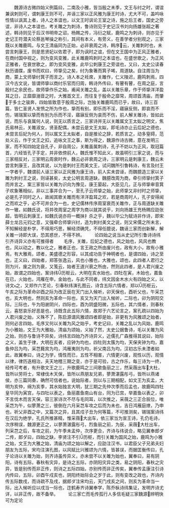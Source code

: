 <!-- { "loadSidebar": true } -->
　　魏源诗古微四始义例篇曰，二南及小雅，皆当殷之未季，文王与纣之时，谓谊兼讽刺则可，谓刺康王则不可，并诬三家以正风雅为康王时诗，尤大不可，盖吟咏性情以讽其上者，诗人之本谊也，以文王时讽论王室之诗，施之后王者，国史之旁谊，非诗人之本谊也，考关雎之为刺诗，鲁诗则见于史记汉书刘向扬雄张超之著述，韩诗则见于后汉书明帝之诏，杨赐之传，冯衍之赋，鹿鸣之为刺诗，则亦见于史记王符潜夫论蔡邕琴操之称引，其间有本义，有旁义，在善学者分别观之，三家既以关雎鹿鸣，与文王清庙同为正始，必非衰周之诗，韩序云，关雎刺时也，未尝言刺康王，则是思贤妃以佐君子，即为讽时之谊，但在文王国中为正风正雅者，在商纣国中视之，则为变风变雅，此关雎鹿鸣刺时之本谊也，在盛世歌之，为正风正雅者，在衰世歌之，即为变风变雅，此毕公刺康王之旁谊也，又曰，太史公读春秋历谱牒，废书而欢曰，师挚见之矣，纣为象箸而箕子唏，周道缺。自注周当为商，蒙上文师挚纣箕子而言之。诗人本之衽席，关雎作，仁义陵迟，鹿鸣刺焉，四汉今古文说，皆谓师挚以商纣乐官而归周，韩诗外传曰，有瞽有瞽，在周之庭，言殷纣之余民也，故师挚作乐之始，甫闻关雎之乱，盖以关雎乐章，作于师挚洋洋盈耳之日，正靡靡溺音之时，大雅首文王，而往复于殷命之靡常，周颂首清庙，而肇于多士之骏奔，四始皆致意于殷周之际，岂独关雎鹿鸣而已乎，故曰，诗三百篇，皆仁圣贤人发愤之所为作也，挚而有别，即乐而不淫，寤寐反侧，即哀而不伤，锡瑞案以挚而有别为乐而不淫，寤寐反侧为哀而不伤，前人解关雎诗，皆如此说，而乐与哀属何人说，则无以质言之，三家诗并无以关雎属文王太姒之明文，焦氏易林云，关雎淑女，贤圣配偶，未尝云是文王太姒，即毛诗亦止云后妃之德也，未尝言后妃为何人，则以属文王太姒者，自是推论之辞，若质言之，动多窒碍，范处义云，作于文王之扣，追咏文王之事，斯为得之，魏源作诗古微，意在发明三家，而不知四始定自孔子，非自周公，关雎虽属刺诗，孔子不妨以为正风，取冠篇首，六经皆孔子手定，并非依傍前人，魏氏惟不知此义，故虽明引三家之说，而与三家相反对，三家明云周衰时作，魏云必非衰周之诗，三家明云是刺康王，魏云未尝言刺康王，且改其说，以为是刺纣王而美文王，试问魏所引鲁韩诗，有言及纣王一字者乎，魏谓前人诬三家以正风雅为康王诗，前人实未尝诬，而魏臆造三家以关雎为刺纣王之说，则诬甚矣，太史公明言周道缺，魏臆改周为商，牵引师挚纣箕子而并言之，案三家皆以关雎为识向为豫见，康王晏起，大臣见几，正与师挚审音箕子欢象箸相似，非以三事并合为一，至孔子云师挚之始，此师挚又非纣时之师挚，必是孔子同时之人，故闻其歌关雎而有洋洋盈耳之欢，若是商周时人，孔子安得闻之而欢之乎，必不可并合为一也，史记儒林传序周室衰而关雎作，正与周道缺关雎作一辙，如魏氏说，将并改周室之周字为商以就其说乎，刘向扬雄王充杨赐应劭张超，皆明云刺康王，如魏氏说亦将一概抹扌杀之乎，魏以毕公为赋诗非作诗，即宋薛士龙吕元钧之意，又强牵合师挚兴纣，造为刺纣美文之说，则又宋儒之所未言，不知解经是朴学，不得用巧思，解经须确凭，不得任臆说，魏诬三家而创新解，解关雎一诗即大误，恐其惑世，不得不辨。
　　论四始之说当从史记所引鲁诗诗纬引齐诗异义亦有可推得者
　　毛序，关雎，后妃之德也，风之始也，风风也教也，风以动之，教以化之，雅者正也，言王政之所由废兴也，政有大小，故有小雅焉，有大雅焉，颂者，美盛德之形容，以其成功告于神明者也，是谓四始，诗之至也，正义曰，四始者，郑答张逸云，风也小雅也，大雅也，颂也，此四者人君行之则为兴，废之则为衰，又笺云，始者王道兴衰之所由，然则此四者，是人君兴废之始，故谓之四始也，案诗纬历枢云，大明在亥水始也，四牡在寅，木始也，嘉鱼在已，火始也，鸿雁在申，金始也，与此不同者，纬文因金木水火有四始之义，以诗文之，又郑作六艺论，引春秋纬演孔图云，诗含五际六情者，郑以历枢云，午亥之际为革命卯酉之际为改正辰在天门出入候听，卯天保也，酉祈父也，午采芑也，亥大明也，然则亥为革命一际也，亥又为天门出入候听，二际也，卯为阴阳交际，三际也，午为阳谢阴兴，四际也，酉为阴盛阳微，五际也，其六情者，则春秋云，喜怒哀乐好恶是也，诗既含此五际六情，故郑于六艺论言之，案孔疏以四始为人君兴废之始，义殊不了，陈启源谓风雅颂四者即是始，非更有为风雅颂之始者，则何必言四始，毛序又何以关雎为风之始乎，考史记曰，关雎之乱以为风始，鹿鸣为小雅始，文王为大雅始，清庙为颂始，义始了然，太史公据鲁诗，毛以关雎为风之始，则亦与鲁诗不异矣，诗纬言四始乃齐诗异义，近儒孔广森推得其说曰，始际之义，盖生于律，大明在亥者，应钟为均也，四牡则太簇为均，天保夹钟为均，嘉鱼仲吕为均，采芑蕤宾为均，鸿雁夷则为均，祈父南吕为均，汉初古乐未湮者如此，故翼奉曰，诗之为学，情性而已，五性不相害，六情更兴废，观性以历，观情以律，律历迭相治，夫天地稽三期之变，亦于是可验，古之作乐，每三诗为一终，经传可考者，有升歌文王之三，升歌鹿鸣之三间歌鱼丽之三，然采薇出车大杜，皆所以劳将士，常棣伐木天保，皆所以燕朋友兄弟，蓼萧湛露彤弓，皆所以燕诸侯，亦三篇同奏，确然可信者也，说始际者，则以与三期相配，如文王为亥孟，大明为亥仲，绵为亥季，其水始独言大明，犹三期之先仲次季而后孟也，故鹿鸣四牡皇华同为寅宫，与四牡以表之，鱼丽嘉鱼南山有台，同为已宫，举嘉鱼以表之，卯不言伐木而言天保，容三家诗次不尽与毛同耳，以次推之，采薇之三正合辰位，唯采芑为午，似蓼萧之三，彼倒在六月采芑车攻之后而为未也，吉日鸿雁庭燎，乃申也，祈父非酉之中，又篇次之异，且其戍子丑为何等篇，不可推测矣，锡瑞案诗纬在汉后为绝学，孔氏所推甚精，惟采薇大出车，依三家当为宣王诗，孔仍毛诗，次序稍误，魏源更正之，以蓼萧湛露彤弓，烈鱼丽之前，为辰，采薇大杜出车，列采芑之后，车攻之前，为午季未孟仲，次序更合，齐诗与纬说合，略见翼奉郎ダ二传，郎ダ曰，四始之缺，李贤注不引历枢，而引关雎为国风之始，鹿鸣为小雅之始，文王为大雅之始，清庙为颂之始以解之，应劭注汉书，以君臣父子兄弟夫妇朋友为五际，宋均注演孔图，以风赋比兴雅颂为六情，皆甚误，而据匡衡传曰，孔子论诗以关雎为始，则齐诗虽传异义，亦未尝不以关雎为始也，翼奉曰，易有阴阳，诗有五际，春秋有灾异，是诗之五际，亦阴阳灾异之类，易之阴阳，春秋之灾异，皆是别传而非正传，则诗之五际四始，亦别传而非正传矣，翼奉传孟康注引诗内传曰，五际，卯酉午戍亥也，阴阳终始际会之岁于此，则有变改之政也，齐诗内传五际数戌，而诗疏不及戌，据郎ダ注宋均云，天门戌亥之间，则亥为革命当一际，出入候听应以戌当一际也，迮鹤寿齐诗翼奉学，陈乔枞诗纬集证，发明齐诗尤详，以非正传，故不备举。
　　论三家亡而毛传孤行人多信毛疑三家魏源辨明快可为定论
